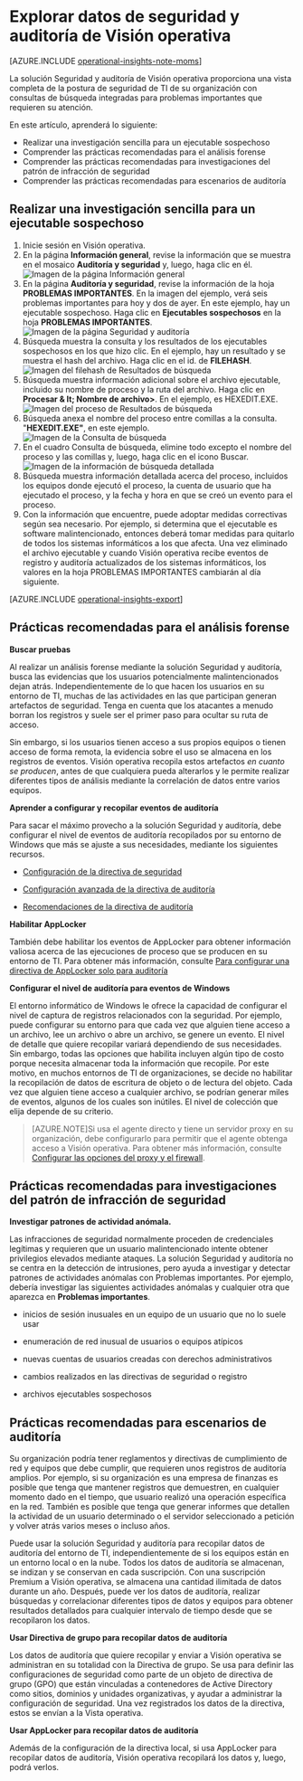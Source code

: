 <properties
   pageTitle="Explorar datos de seguridad y auditoría de Visión operativa"
   description="Obtenga información acerca de cómo puede usar la solución Seguridad y auditoría para conseguir una vista completa de la postura de seguridad de TI de su organización con consultas de búsqueda integradas para problemas importantes que requieren su atención."
   services="operational-insights"
   documentationCenter=""
   authors="bandersmsft"
   manager="jwhit"
   editor="tysonn" />
<tags
   ms.service="operational-insights"
   ms.devlang="na"
   ms.topic="article"
   ms.tgt_pltfrm="na"
   ms.workload="na"
   ms.date="07/21/2015"
   ms.author="banders" />

# Explorar datos de seguridad y auditoría de Visión operativa

[AZURE.INCLUDE [operational-insights-note-moms](../../includes/operational-insights-note-moms.md)]

La solución Seguridad y auditoría de Visión operativa proporciona una vista completa de la postura de seguridad de TI de su organización con consultas de búsqueda integradas para problemas importantes que requieren su atención.

En este artículo, aprenderá lo siguiente:

- Realizar una investigación sencilla para un ejecutable sospechoso
- Comprender las prácticas recomendadas para el análisis forense
- Comprender las prácticas recomendadas para investigaciones del patrón de infracción de seguridad
- Comprender las prácticas recomendadas para escenarios de auditoría

## Realizar una investigación sencilla para un ejecutable sospechoso

1. Inicie sesión en Visión operativa.
2. En la página **Información general**, revise la información que se muestra en el mosaico **Auditoría y seguridad** y, luego, haga clic en él. ![Imagen de la página Información general](./media/operational-insights-security-audit/sec-audit-dash02.png)
3. En la página **Auditoría y seguridad**, revise la información de la hoja **PROBLEMAS IMPORTANTES**. En la imagen del ejemplo, verá seis problemas importantes para hoy y dos de ayer. En este ejemplo, hay un ejecutable sospechoso. Haga clic en **Ejecutables sospechosos** en la hoja **PROBLEMAS IMPORTANTES**. ![Imagen de la página Seguridad y auditoría](./media/operational-insights-security-audit/sec-audit-dash03.png)
4. Búsqueda muestra la consulta y los resultados de los ejecutables sospechosos en los que hizo clic. En el ejemplo, hay un resultado y se muestra el hash del archivo. Haga clic en el id. de **FILEHASH**. ![Imagen del filehash de Resultados de búsqueda](./media/operational-insights-security-audit/sec-audit-search01.png)
5. Búsqueda muestra información adicional sobre el archivo ejecutable, incluido su nombre de proceso y la ruta del archivo. Haga clic en **Procesar & lt; Nombre de archivo&gt;**. En el ejemplo, es HEXEDIT.EXE. ![Imagen del proceso de Resultados de búsqueda](./media/operational-insights-security-audit/sec-audit-search02.png)
6. Búsqueda anexa el nombre del proceso entre comillas a la consulta. "**HEXEDIT.EXE"**, en este ejemplo. ![Imagen de la Consulta de búsqueda](./media/operational-insights-security-audit/sec-audit-search03.png)
7. En el cuadro Consulta de búsqueda, elimine todo excepto el nombre del proceso y las comillas y, luego, haga clic en el icono Buscar. ![Imagen de la información de búsqueda detallada](./media/operational-insights-security-audit/sec-audit-search04.png)
8. Búsqueda muestra información detallada acerca del proceso, incluidos los equipos donde ejecutó el proceso, la cuenta de usuario que ha ejecutado el proceso, y la fecha y hora en que se creó un evento para el proceso.
9. Con la información que encuentre, puede adoptar medidas correctivas según sea necesario. Por ejemplo, si determina que el ejecutable es software malintencionado, entonces deberá tomar medidas para quitarlo de todos los sistemas informáticos a los que afecta. Una vez eliminado el archivo ejecutable y cuando Visión operativa recibe eventos de registro y auditoría actualizados de los sistemas informáticos, los valores en la hoja PROBLEMAS IMPORTANTES cambiarán al día siguiente.

[AZURE.INCLUDE [operational-insights-export](../../includes/operational-insights-export.md)]

## Prácticas recomendadas para el análisis forense

**Buscar pruebas**

Al realizar un análisis forense mediante la solución Seguridad y auditoría, busca las evidencias que los usuarios potencialmente malintencionados dejan atrás. Independientemente de lo que hacen los usuarios en su entorno de TI, muchas de las actividades en las que participan generan artefactos de seguridad. Tenga en cuenta que los atacantes a menudo borran los registros y suele ser el primer paso para ocultar su ruta de acceso.

Sin embargo, si los usuarios tienen acceso a sus propios equipos o tienen acceso de forma remota, la evidencia sobre el uso se almacena en los registros de eventos. Visión operativa recopila estos artefactos *en cuanto se producen*, antes de que cualquiera pueda alterarlos y le permite realizar diferentes tipos de análisis mediante la correlación de datos entre varios equipos.

**Aprender a configurar y recopilar eventos de auditoría**

Para sacar el máximo provecho a la solución Seguridad y auditoría, debe configurar el nivel de eventos de auditoría recopilados por su entorno de Windows que más se ajuste a sus necesidades, mediante los siguientes recursos.

- [Configuración de la directiva de seguridad](https://technet.microsoft.com/library/dn135243(v=ws.10).aspx)

- [Configuración avanzada de la directiva de auditoría](https://technet.microsoft.com/library/jj852202(v=ws.10).aspx)

- [Recomendaciones de la directiva de auditoría](https://technet.microsoft.com/library/dn487457.aspx)

**Habilitar AppLocker**

También debe habilitar los eventos de AppLocker para obtener información valiosa acerca de las ejecuciones de proceso que se producen en su entorno de TI. Para obtener más información, consulte [Para configurar una directiva de AppLocker solo para auditoría](https://technet.microsoft.com/library/hh994622.aspx)

**Configurar el nivel de auditoría para eventos de Windows**

El entorno informático de Windows le ofrece la capacidad de configurar el nivel de captura de registros relacionados con la seguridad. Por ejemplo, puede configurar su entorno para que cada vez que alguien tiene acceso a un archivo, lee un archivo o abre un archivo, se genere un evento. El nivel de detalle que quiere recopilar variará dependiendo de sus necesidades. Sin embargo, todas las opciones que habilita incluyen algún tipo de costo porque necesita almacenar toda la información que recopile. Por este motivo, en muchos entornos de TI de organizaciones, se decide no habilitar la recopilación de datos de escritura de objeto o de lectura del objeto. Cada vez que alguien tiene acceso a cualquier archivo, se podrían generar miles de eventos, algunos de los cuales son inútiles. El nivel de colección que elija depende de su criterio.

>[AZURE.NOTE]Si usa el agente directo y tiene un servidor proxy en su organización, debe configurarlo para permitir que el agente obtenga acceso a Visión operativa. Para obtener más información, consulte [Configurar las opciones del proxy y el firewall](operational-insights-proxy-firewall.md).

## Prácticas recomendadas para investigaciones del patrón de infracción de seguridad

**Investigar patrones de actividad anómala.**

Las infracciones de seguridad normalmente proceden de credenciales legítimas y requieren que un usuario malintencionado intente obtener privilegios elevados mediante ataques. La solución Seguridad y auditoría no se centra en la detección de intrusiones, pero ayuda a investigar y detectar patrones de actividades anómalas con Problemas importantes. Por ejemplo, debería investigar las siguientes actividades anómalas y cualquier otra que aparezca en **Problemas importantes**.

- inicios de sesión inusuales en un equipo de un usuario que no lo suele usar

- enumeración de red inusual de usuarios o equipos atípicos

- nuevas cuentas de usuarios creadas con derechos administrativos

- cambios realizados en las directivas de seguridad o registro

- archivos ejecutables sospechosos

## Prácticas recomendadas para escenarios de auditoría

Su organización podría tener reglamentos y directivas de cumplimiento de red y equipos que debe cumplir, que requieren unos registros de auditoría amplios. Por ejemplo, si su organización es una empresa de finanzas es posible que tenga que mantener registros que demuestren, en cualquier momento dado en el tiempo, que usuario realizó una operación específica en la red. También es posible que tenga que generar informes que detallen la actividad de un usuario determinado o el servidor seleccionado a petición y volver atrás varios meses o incluso años.

Puede usar la solución Seguridad y auditoría para recopilar datos de auditoría del entorno de TI, independientemente de si los equipos están en un entorno local o en la nube. Todos los datos de auditoría se almacenan, se indizan y se conservan en cada suscripción. Con una suscripción Premium a Visión operativa, se almacena una cantidad ilimitada de datos durante un año. Después, puede ver los datos de auditoría, realizar búsquedas y correlacionar diferentes tipos de datos y equipos para obtener resultados detallados para cualquier intervalo de tiempo desde que se recopilaron los datos.

**Usar Directiva de grupo para recopilar datos de auditoría**

Los datos de auditoría que quiere recopilar y enviar a Visión operativa se administran en su totalidad con la Directiva de grupo. Se usa para definir las configuraciones de seguridad como parte de un objeto de directiva de grupo (GPO) que están vinculadas a contenedores de Active Directory como sitios, dominios y unidades organizativas, y ayudar a administrar la configuración de seguridad. Una vez registrados los datos de la directiva, estos se envían a la Vista operativa.

**Usar AppLocker para recopilar datos de auditoría**

Además de la configuración de la directiva local, si usa AppLocker para recopilar datos de auditoría, Visión operativa recopilará los datos y, luego, podrá verlos.

<!---HONumber=July15_HO4-->